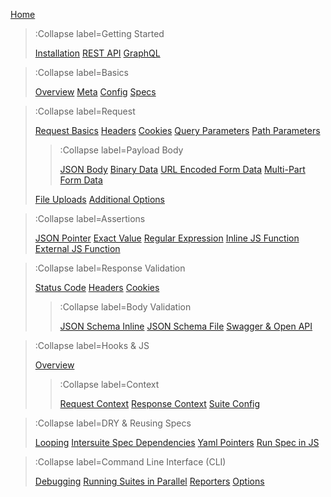 [Home](/)

> :Collapse label=Getting Started
>
> [Installation](/docs/getting-started/installation)
> [REST API](/docs/getting-started/rest-api)
> [GraphQL](/docs/getting-started/graphql)

> :Collapse label=Basics
>
> [Overview](/docs/basics/overview)
> [Meta](/docs/basics/meta)
> [Config](/docs/basics/config)
> [Specs](/docs/basics/specs)

> :Collapse label=Request
>
> [Request Basics](/docs/request/request-basics)
> [Headers](/docs/request/headers)
> [Cookies](/docs/request/cookies)
> [Query Parameters](/docs/request/query-parameters)
> [Path Parameters](/docs/request/path-parameters)
>
> > :Collapse label=Payload Body
> >
> > [JSON Body](/docs/request/payload-body/json-body)
> > [Binary Data](/docs/request/payload-body/binary-data)
> > [URL Encoded Form Data](/docs/request/payload-body/url-encoded-form-data)
> > [Multi-Part Form Data](/docs/request/payload-body/multi-part-form-data)
>
> [File Uploads](/docs/request/file-uploads)
> [Additional Options](/docs/request/additional-options)

> :Collapse label=Assertions
>
> [JSON Pointer](/docs/assertions/json-pointer)
> [Exact Value](/docs/assertions/exact-value)
> [Regular Expression](/docs/assertions/regular-expression)
> [Inline JS Function](/docs/assertions/inline-js-function)
> [External JS Function](/docs/assertions/external-js-function)

> :Collapse label=Response Validation
>
> [Status Code](/docs/resonse-validation/status-code)
> [Headers](/docs/resonse-validation/headers)
> [Cookies](/docs/resonse-validation/cookies)
> > :Collapse label=Body Validation
> >
> > [JSON Schema Inline](/docs/resonse-validation/body/json-schema-inline)
> > [JSON Schema File](/docs/resonse-validation/body/json-schema-file)
> > [Swagger & Open API](/docs/resonse-validation/body/swagger-open-api)

> :Collapse label=Hooks & JS
>
> [Overview](/docs/hooks/overview)
> > :Collapse label=Context
> >
> > [Request Context](/docs/hooks/context/request)
> > [Response Context](/docs/hooks/context/response)
> > [Suite Config](/docs/hooks/context/suite-config)

> :Collapse label=DRY & Reusing Specs
>
> [Looping](/docs/reusing-specs/looping)
> [Intersuite Spec Dependencies](/docs/reusing-specs/intersuite-spec-deps)
> [Yaml Pointers](/docs/reusing-specs/yaml-pointers)
> [Run Spec in JS](/docs/reusing-specs/run-spec-in-js)

> :Collapse label=Command Line Interface (CLI)
>
> [Debugging](/docs/cli/debugging)
> [Running Suites in Parallel](/docs/cli/running-suites-parallel)
> [Reporters](/docs/cli/reporters)
> [Options](/docs/cli/options)
